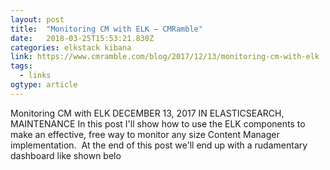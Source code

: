 ```yaml
---
layout: post 
title:  "Monitoring CM with ELK — CMRamble" 
date:   2018-03-25T15:53:21.830Z 
categories: elkstack kibana
link: https://www.cmramble.com/blog/2017/12/13/monitoring-cm-with-elk 
tags:
  - links
ogtype: article 
---
```


> 
Monitoring CM with ELK
DECEMBER 13, 2017 IN ELASTICSEARCH, MAINTENANCE
In this post I'll show how to use the ELK components to make an effective, free way to monitor any size Content Manager implementation.  At the end of this post we'll end up with a rudamentary dashboard like shown belo